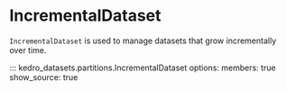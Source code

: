 # IncrementalDataset

`IncrementalDataset` is used to manage datasets that grow incrementally over time.

::: kedro_datasets.partitions.IncrementalDataset
    options:
        members: true
        show_source: true
